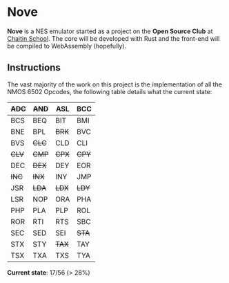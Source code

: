# Nove

**Nove** is a NES emulator started as a project on the **Open Source Club** at [Chaitin School](https://chaitinschool.org/). 
The core will be developed with Rust and the front-end will be compiled to WebAssembly (hopefully).

## Instructions

The vast majority of the work on this project is the implementation of all the NMOS 6502 Opcodes, the following table
details what the current state:

| ~~ADC~~ | ~~AND~~ | ASL     | BCC     |
|---------|---------|---------|---------|
| BCS     | BEQ     | BIT     | BMI     |
| BNE     | BPL     | ~~BRK~~ | BVC     |
| BVS     | ~~CLC~~ | CLD     | CLI     |
| ~~CLV~~ | ~~CMP~~ | ~~CPX~~ | ~~CPY~~ |
| DEC     | ~~DEX~~ | DEY     | EOR     |
| ~~INC~~ | ~~INX~~ | INY     | JMP     |
| JSR     | ~~LDA~~ | ~~LDX~~ | ~~LDY~~ |
| LSR     | NOP     | ORA     | PHA     |
| PHP     | PLA     | PLP     | ROL     |
| ROR     | RTI     | RTS     | SBC     |
| SEC     | SED     | SEI     | ~~STA~~ |
| STX     | STY     | ~~TAX~~ | TAY     |
| TSX     | TXA     | TXS     | TYA     |

**Current state**: 17/56 (> 28%)